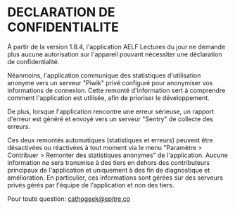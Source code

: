 # DECLARATION DE CONFIDENTIALITE

À partir de la version 1.8.4, l'application AELF Lectures du jour ne demande plus aucune autorisation sur l'appareil pouvant nécessiter une déclaration de confidentialité.

Néanmoins, l'application communique des statistiques d'utilisation anonyme vers un serveur "Piwik" privé configuré pour anonymiser vos informations de connexion. Cette remonté d'information sert à comprendre comment l'application est utilisée, afin de prioriser le développement.

De plus, lorsque l'application rencontre une erreur sérieuse, un rapport d'erreur est généré et envoyé vers un serveur "Sentry" de collecte des erreurs.

Ces deux remontés automatiques (statistiques et erreurs) peuvent être désactivées ou réactivées à tout moment via le menu "Paramètre > Contribuer > Remonter des statistiques anonymes" de l'application. Aucune information ne sera transmise à des tiers en dehors des contributeurs principaux de l'application et uniquement à des fin de diagnostique et amélioration. En particulier, ces informations sont gérées sur des serveurs privés gérés par l'équipe de l'application et non des tiers.

Pour toute question: cathogeek@epitre.co